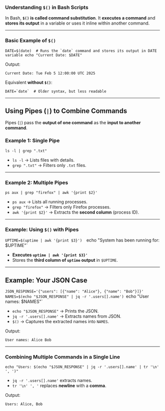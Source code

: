 ### **Understanding `$()` in Bash Scripts**

In Bash, **`$()` is called command substitution**. It **executes a command** and **stores its output** in a variable or uses it inline within another command.

---

### **Basic Example of `$()`**



``DATE=$(date)  # Runs the `date` command and stores its output in DATE variable echo "Current Date: $DATE"``

Output:

`Current Date: Tue Feb 5 12:00:00 UTC 2025`

Equivalent **without `$()`**:


``DATE=`date`  # Older syntax, but less readable``

---

## **Using Pipes (`|`) to Combine Commands**

Pipes (`|`) pass the **output of one command** as the **input to another command**.

### **Example 1: Single Pipe**


`ls -l | grep ".txt"`

- `ls -l` → Lists files with details.
- `grep ".txt"` → Filters only `.txt` files.

---

### **Example 2: Multiple Pipes**



`ps aux | grep "firefox" | awk '{print $2}'`

- `ps aux` → Lists all running processes.
- `grep "firefox"` → Filters only Firefox processes.
- `awk '{print $2}'` → Extracts the **second column** (process ID).

---

### **Example: Using `$()` with Pipes**


`UPTIME=$(uptime | awk '{print $3}') 
`echo "System has been running for: $UPTIME"`

- **Executes `uptime | awk '{print $3}'`**
- Stores the **third column of `uptime` output** in `$UPTIME`.

---

## **Example: Your JSON Case**



`JSON_RESPONSE='{"users": [{"name": "Alice"}, {"name": "Bob"}]}' NAMES=$(echo "$JSON_RESPONSE" | jq -r '.users[].name')
`echo "User names: $NAMES"`

- `echo "$JSON_RESPONSE"` → Prints the JSON.
- `jq -r '.users[].name'` → Extracts names from JSON.
- `$()` → Captures the extracted names into `NAMES`.

Output:


`User names: Alice Bob`

---

### **Combining Multiple Commands in a Single Line**



`echo "Users: $(echo "$JSON_RESPONSE" | jq -r '.users[].name' | tr '\n' ', ')"`

- `jq -r '.users[].name'` extracts names.
- `tr '\n' ', '` replaces **newline** with a **comma**.

Output:


`Users: Alice, Bob`
